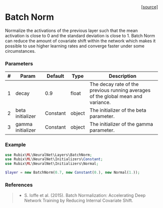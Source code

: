 <span style="float:right;"><a href="https://github.com/RubixML/RubixML/blob/master/src/NeuralNet/Layers/BatchNorm.php">[source]</a></span>

# Batch Norm
Normalize the activations of the previous layer such that the mean activation is close to 0 and the standard deviation is close to 1. Batch Norm can reduce the amount of covariate shift within the network which makes it possible to use higher learning rates and converge faster under some circumstances.

### Parameters
| # | Param | Default | Type | Description |
|---|---|---|---|---|
| 1 | decay | 0.9 | float | The decay rate of the previous running averages of the global mean and variance. |
| 2 | beta initializer | Constant | object | The initializer of the beta parameter. |
| 3 | gamma initializer | Constant | object | The initializer of the gamma parameter. |

### Example
```php
use Rubix\ML\NeuralNet\Layers\BatchNorm;
use Rubix\ML\NeuralNet\Initializers\Constant;
use Rubix\ML\NeuralNet\Initializers\Normal;

$layer = new BatchNorm(0.7, new Constant(0.), new Normal(1.));
```

### References
>- S. Ioffe et al. (2015). Batch Normalization: Accelerating Deep Network Training by Reducing Internal Covariate Shift.